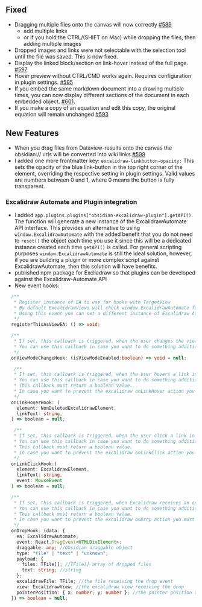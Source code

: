## Fixed
- Dragging multiple files onto the canvas will now correctly [#589](https://github.com/zsviczian/obsidian-excalidraw-plugin/issues/589)
  - add multiple links
  - or if you hold the CTRL/(SHIFT on Mac) while dropping the files, then adding multiple images
- Dropped images and links were not selectable with the selection tool until the file was saved. This is now fixed.
- Display the linked block/section on link-hover instead of the full page. [#597](https://github.com/zsviczian/obsidian-excalidraw-plugin/issues/597)
- Hover preview without CTRL/CMD works again. Requires configuration in plugin settings. [#595](https://github.com/zsviczian/obsidian-excalidraw-plugin/issues/595)
- If you embed the same markdown document into a drawing multiple times, you can now display different sections of the document in each embedded object. [#601](https://github.com/zsviczian/obsidian-excalidraw-plugin/issues/601).
- If you make a copy of an equation and edit this copy, the original equation will remain unchanged [#593](https://github.com/zsviczian/obsidian-excalidraw-plugin/issues/593)

## New Features
- When you drag files from Dataview-results onto the canvas the obsidian:// urls will be converted into wiki links.[#599](https://github.com/zsviczian/obsidian-excalidraw-plugin/issues/599)
- I added one more frontmatter key: `excalidraw-linkbutton-opacity:` This sets the opacity of the blue link-button in the top right corner of the element, overriding the respective setting in plugin settings. Valid values are numbers between 0 and 1, where 0 means the button is fully transparent.

### Excalidraw Automate and Plugin integration
- I added `app.plugins.plugins["obsidian-excalidraw-plugin"].getAPI()`. The function will generate a new instance of the ExcalidrawAutomate API interface. This provides an alternative to using `window.ExcalidrawAutomate` with the added benefit that you do not need to `reset()` the object each time you use it since this will be a dedicated instance created each time `getAPI()` is called. For general scripting purposes `window.ExcalidrawAutomate` is still the ideal solution, however, if you are building a plugin or more complex script against ExcalidrawAutomate, then this solution will have benefits.
- published npm package for Excliadraw so that plugins can be developed against the Excalidraw-Automate API
- New event hooks:
```typescript
  /**
   * Register instance of EA to use for hooks with TargetView
   * By default ExcalidrawViews will check window.ExcalidrawAutomate for event hooks.
   * Using this event you can set a different instance of Excalidraw Automate for hooks
   */
  registerThisAsViewEA: () => void;

  /**
   * If set, this callback is triggered, when the user changes the view mode.
   * You can use this callback in case you want to do something additional when the user switches to view mode and back.
   */
  onViewModeChangeHook: (isViewModeEnabled:boolean) => void = null;

   /**
   * If set, this callback is triggered, when the user hovers a link in the scene.
   * You can use this callback in case you want to do something additional when the onLinkHover event occurs.
   * This callback must return a boolean value.
   * In case you want to prevent the excalidraw onLinkHover action you must return false, it will stop the native excalidraw onLinkHover management flow.
   */
  onLinkHoverHook: (
    element: NonDeletedExcalidrawElement,
    linkText: string,
  ) => boolean = null;

   /**
   * If set, this callback is triggered, when the user click a link in the scene.
   * You can use this callback in case you want to do something additional when the onLinkClick event occurs.
   * This callback must return a boolean value.
   * In case you want to prevent the excalidraw onLinkClick action you must return false, it will stop the native excalidraw onLinkClick management flow.
   */
  onLinkClickHook:(
    element: ExcalidrawElement,
    linkText: string,
    event: MouseEvent
  ) => boolean = null;

  /**
   * If set, this callback is triggered, when Excalidraw receives an onDrop event. 
   * You can use this callback in case you want to do something additional when the onDrop event occurs.
   * This callback must return a boolean value.
   * In case you want to prevent the excalidraw onDrop action you must return false, it will stop the native excalidraw onDrop management flow.
   */
  onDropHook: (data: {
    ea: ExcalidrawAutomate;
    event: React.DragEvent<HTMLDivElement>;
    draggable: any; //Obsidian draggable object
    type: "file" | "text" | "unknown";
    payload: {
      files: TFile[]; //TFile[] array of dropped files
      text: string; //string
    };
    excalidrawFile: TFile; //the file receiving the drop event
    view: ExcalidrawView; //the excalidraw view receiving the drop
    pointerPosition: { x: number; y: number }; //the pointer position on canvas at the time of drop
  }) => boolean = null;
```